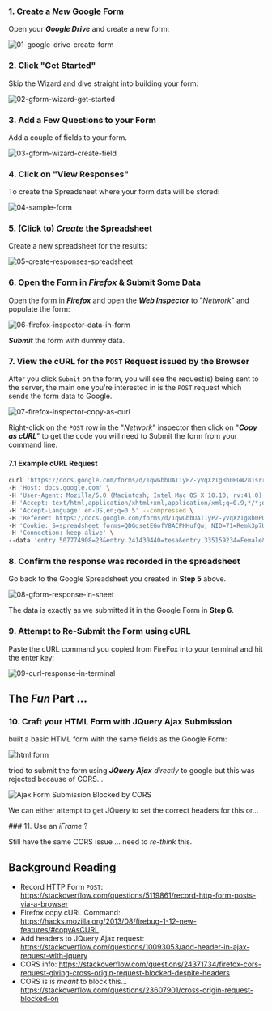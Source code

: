 
### 1. Create a *New* Google Form

Open your ***Google Drive*** and create a new form:

![01-google-drive-create-form](https://cloud.githubusercontent.com/assets/194400/10529330/d9c59f4a-7394-11e5-9e22-ad92c45553c3.png)

### 2. Click "Get Started"

Skip the Wizard and dive straight into building your form:

![02-gform-wizard-get-started](https://cloud.githubusercontent.com/assets/194400/10529351/1b604270-7395-11e5-8617-92152180e157.png)


### 3. Add a Few Questions to your Form

Add a couple of fields to your form.

![03-gform-wizard-create-field](https://cloud.githubusercontent.com/assets/194400/10529380/565eb852-7395-11e5-99a4-50a80a77fd54.png)

### 4. Click on "View Responses"

To create the Spreadsheet where your form data will be stored:

![04-sample-form](https://cloud.githubusercontent.com/assets/194400/10529416/c2fc9538-7395-11e5-99ee-d0ddc9d1e16e.png)

### 5. (Click to) *Create* the Spreadsheet

Create a new spreadsheet for the results:

![05-create-responses-spreadsheet](https://cloud.githubusercontent.com/assets/194400/10529468/2153de70-7396-11e5-996a-908c2ac7e2ac.png)

### 6. Open the Form in *Firefox* & Submit Some Data

Open the form in ***Firefox*** and open the ***Web Inspector*** to "*Network*" and populate the form:

![06-firefox-inspector-data-in-form](https://cloud.githubusercontent.com/assets/194400/10529708/38a8a23e-7398-11e5-9528-314ce856ef8f.png)

***Submit*** the form with dummy data.

### 7. View the cURL for the `POST` Request issued by the Browser

After you click `Submit` on the form, you will see the request(s)
being sent to the server, the main one you're interested in
is the `POST` request which sends the form data to Google.

![07-firefox-inspector-copy-as-curl](https://cloud.githubusercontent.com/assets/194400/10529578/1e03925a-7397-11e5-8dec-9dce7523a8b0.png)

Right-click on the `POST` row in the "*Network*" inspector then click on "***Copy as cURL***" to get the code you will need to Submit the form from your command line.

#### 7.1 Example cURL Request

```sh
curl 'https://docs.google.com/forms/d/1qwGbbUAT1yPZ-yVqXzIg8h0PGW281srrkBtCdJwFgdA/formResponse' \
-H 'Host: docs.google.com' \
-H 'User-Agent: Mozilla/5.0 (Macintosh; Intel Mac OS X 10.10; rv:41.0) Gecko/20100101 Firefox/41.0' \
-H 'Accept: text/html,application/xhtml+xml,application/xml;q=0.9,*/*;q=0.8' \
-H 'Accept-Language: en-US,en;q=0.5' --compressed \
-H 'Referer: https://docs.google.com/forms/d/1qwGbbUAT1yPZ-yVqXzIg8h0PGW281srrkBtCdJwFgdA/viewform?fbzx=-4417037870062614176' \
-H 'Cookie: S=spreadsheet_forms=QDGgsetEGofY8ACPHHufQw; NID=71=Remk3p7UeYnI01GsXgQ3acVcBgiN8iKiBVrXK9GdwVnop4j9kaBDSWlxWl1vuvTKPdrK66DdXWRFTFo-2Onj0zUyCaJ1xfMACh8hTUb0XBIVYdVJdkr1jvvmlkhZVAkgbow9Scr_X17OI-M9tw4evTQHJ4tU6P7xM695WlCtODmubmt57QgkpTAXNwdZrQ05GqRhWfw; PREF=ID=1111111111111111:FF=0:TM=1442226709:LM=1442226709:V=1:S=es4FGMNhg_KRMNf0; OGP=-5061451:' \
-H 'Connection: keep-alive' \
--data 'entry.507774908=23&entry.241430440=tesa&entry.335159234=Female&draftResponse=%5B%2C%2C%22-4417037870062614176%22%5D%0D%0A&pageHistory=0&fvv=0&fbzx=-4417037870062614176'
```

### 8. Confirm the response was recorded in the spreadsheet

Go back to the Google Spreadsheet you created in **Step 5** above.

![08-gform-response-in-sheet](https://cloud.githubusercontent.com/assets/194400/10529619/774bec5e-7397-11e5-85ad-619f9ae3b195.png)

The data is exactly as we submitted it in the Google Form in **Step 6**.

### 9. Attempt to Re-Submit the Form using cURL

Paste the cURL command you copied from FireFox into your terminal
and hit the enter key:

![09-curl-response-in-terminal](https://cloud.githubusercontent.com/assets/194400/10529836/40e63c4e-7399-11e5-8b46-468ec0035c39.png)

## The *Fun* Part ...

### 10. Craft your HTML Form with JQuery Ajax Submission

built a basic HTML form with the same fields as the Google Form:

![html form](https://cloud.githubusercontent.com/assets/194400/10537810/380648f0-73ec-11e5-96c6-26b62145dbe3.png)

tried to submit the form using ***JQuery Ajax*** *directly* to
google but this was rejected because of CORS...

![Ajax Form Submission Blocked by CORS](https://cloud.githubusercontent.com/assets/194400/10537624/0d9fa076-73eb-11e5-9532-d3b4d52fd1d5.png)

We can either attempt to get JQuery to set the correct headers for this or...

### 11. Use an *iFrame* ?

Still have the same CORS issue ... need to *re-think* this.

## Background Reading

+ Record HTTP Form `POST`: https://stackoverflow.com/questions/5119861/record-http-form-posts-via-a-browser
+ Firefox copy cURL Command: https://hacks.mozilla.org/2013/08/firebug-1-12-new-features/#copyAsCURL
+ Add headers to JQuery Ajax request:
https://stackoverflow.com/questions/10093053/add-header-in-ajax-request-with-jquery
+ CORS info: https://stackoverflow.com/questions/24371734/firefox-cors-request-giving-cross-origin-request-blocked-despite-headers
+ CORS is is *meant* to block this... https://stackoverflow.com/questions/23607901/cross-origin-request-blocked-on
